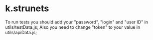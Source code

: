 # k.strunets
To run tests you should add your "password", "login" and "user ID" in utils/testData.js;
Also you need to change "token" to your value in utils/apiData.js;